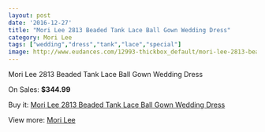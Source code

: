 ```yaml
---
layout: post
date: '2016-12-27'
title: "Mori Lee 2813 Beaded Tank Lace Ball Gown Wedding Dress"
category: Mori Lee
tags: ["wedding","dress","tank","lace","special"]
image: http://www.eudances.com/12993-thickbox_default/mori-lee-2813-beaded-tank-lace-ball-gown-wedding-dress.jpg
---
```

Mori Lee 2813 Beaded Tank Lace Ball Gown Wedding Dress

On Sales: **$344.99**
<a href="https://www.eudances.com/en/mori-lee/3953-mori-lee-2813-beaded-tank-lace-ball-gown-wedding-dress.html"><amp-img layout="responsive" width="600" height="600" src="//www.eudances.com/12993-thickbox_default/mori-lee-2813-beaded-tank-lace-ball-gown-wedding-dress.jpg" alt="Mori Lee 2813 Beaded Tank Lace Ball Gown Wedding Dress 0" /></a>
<a href="https://www.eudances.com/en/mori-lee/3953-mori-lee-2813-beaded-tank-lace-ball-gown-wedding-dress.html"><amp-img layout="responsive" width="600" height="600" src="//www.eudances.com/12994-thickbox_default/mori-lee-2813-beaded-tank-lace-ball-gown-wedding-dress.jpg" alt="Mori Lee 2813 Beaded Tank Lace Ball Gown Wedding Dress 1" /></a>
<a href="https://www.eudances.com/en/mori-lee/3953-mori-lee-2813-beaded-tank-lace-ball-gown-wedding-dress.html"><amp-img layout="responsive" width="600" height="600" src="//www.eudances.com/12995-thickbox_default/mori-lee-2813-beaded-tank-lace-ball-gown-wedding-dress.jpg" alt="Mori Lee 2813 Beaded Tank Lace Ball Gown Wedding Dress 2" /></a>
<a href="https://www.eudances.com/en/mori-lee/3953-mori-lee-2813-beaded-tank-lace-ball-gown-wedding-dress.html"><amp-img layout="responsive" width="600" height="600" src="//www.eudances.com/12996-thickbox_default/mori-lee-2813-beaded-tank-lace-ball-gown-wedding-dress.jpg" alt="Mori Lee 2813 Beaded Tank Lace Ball Gown Wedding Dress 3" /></a>
<a href="https://www.eudances.com/en/mori-lee/3953-mori-lee-2813-beaded-tank-lace-ball-gown-wedding-dress.html"><amp-img layout="responsive" width="600" height="600" src="//www.eudances.com/12997-thickbox_default/mori-lee-2813-beaded-tank-lace-ball-gown-wedding-dress.jpg" alt="Mori Lee 2813 Beaded Tank Lace Ball Gown Wedding Dress 4" /></a>

Buy it: [Mori Lee 2813 Beaded Tank Lace Ball Gown Wedding Dress](https://www.eudances.com/en/mori-lee/3953-mori-lee-2813-beaded-tank-lace-ball-gown-wedding-dress.html "Mori Lee 2813 Beaded Tank Lace Ball Gown Wedding Dress")

View more: [Mori Lee](https://www.eudances.com/en/9-mori-lee "Mori Lee")